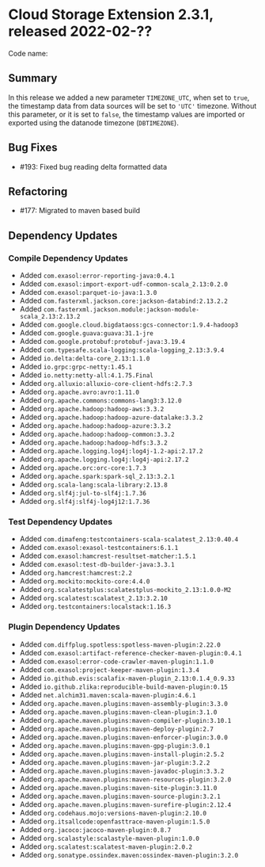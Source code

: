 # Cloud Storage Extension 2.3.1, released 2022-02-??

Code name:

## Summary

In this release we added a new parameter `TIMEZONE_UTC`, when set to `true`, the timestamp data from data sources will be set to `'UTC'` timezone. Without this parameter, or it is set to `false`, the timestamp values are imported or exported using the datanode timezone (`DBTIMEZONE`).

## Bug Fixes

* #193: Fixed bug reading delta formatted data

## Refactoring

* #177: Migrated to maven based build

## Dependency Updates

### Compile Dependency Updates

* Added `com.exasol:error-reporting-java:0.4.1`
* Added `com.exasol:import-export-udf-common-scala_2.13:0.2.0`
* Added `com.exasol:parquet-io-java:1.3.0`
* Added `com.fasterxml.jackson.core:jackson-databind:2.13.2.2`
* Added `com.fasterxml.jackson.module:jackson-module-scala_2.13:2.13.2`
* Added `com.google.cloud.bigdataoss:gcs-connector:1.9.4-hadoop3`
* Added `com.google.guava:guava:31.1-jre`
* Added `com.google.protobuf:protobuf-java:3.19.4`
* Added `com.typesafe.scala-logging:scala-logging_2.13:3.9.4`
* Added `io.delta:delta-core_2.13:1.1.0`
* Added `io.grpc:grpc-netty:1.45.1`
* Added `io.netty:netty-all:4.1.75.Final`
* Added `org.alluxio:alluxio-core-client-hdfs:2.7.3`
* Added `org.apache.avro:avro:1.11.0`
* Added `org.apache.commons:commons-lang3:3.12.0`
* Added `org.apache.hadoop:hadoop-aws:3.3.2`
* Added `org.apache.hadoop:hadoop-azure-datalake:3.3.2`
* Added `org.apache.hadoop:hadoop-azure:3.3.2`
* Added `org.apache.hadoop:hadoop-common:3.3.2`
* Added `org.apache.hadoop:hadoop-hdfs:3.3.2`
* Added `org.apache.logging.log4j:log4j-1.2-api:2.17.2`
* Added `org.apache.logging.log4j:log4j-api:2.17.2`
* Added `org.apache.orc:orc-core:1.7.3`
* Added `org.apache.spark:spark-sql_2.13:3.2.1`
* Added `org.scala-lang:scala-library:2.13.8`
* Added `org.slf4j:jul-to-slf4j:1.7.36`
* Added `org.slf4j:slf4j-log4j12:1.7.36`

### Test Dependency Updates

* Added `com.dimafeng:testcontainers-scala-scalatest_2.13:0.40.4`
* Added `com.exasol:exasol-testcontainers:6.1.1`
* Added `com.exasol:hamcrest-resultset-matcher:1.5.1`
* Added `com.exasol:test-db-builder-java:3.3.1`
* Added `org.hamcrest:hamcrest:2.2`
* Added `org.mockito:mockito-core:4.4.0`
* Added `org.scalatestplus:scalatestplus-mockito_2.13:1.0.0-M2`
* Added `org.scalatest:scalatest_2.13:3.2.10`
* Added `org.testcontainers:localstack:1.16.3`

### Plugin Dependency Updates

* Added `com.diffplug.spotless:spotless-maven-plugin:2.22.0`
* Added `com.exasol:artifact-reference-checker-maven-plugin:0.4.1`
* Added `com.exasol:error-code-crawler-maven-plugin:1.1.0`
* Added `com.exasol:project-keeper-maven-plugin:1.3.4`
* Added `io.github.evis:scalafix-maven-plugin_2.13:0.1.4_0.9.33`
* Added `io.github.zlika:reproducible-build-maven-plugin:0.15`
* Added `net.alchim31.maven:scala-maven-plugin:4.6.1`
* Added `org.apache.maven.plugins:maven-assembly-plugin:3.3.0`
* Added `org.apache.maven.plugins:maven-clean-plugin:3.1.0`
* Added `org.apache.maven.plugins:maven-compiler-plugin:3.10.1`
* Added `org.apache.maven.plugins:maven-deploy-plugin:2.7`
* Added `org.apache.maven.plugins:maven-enforcer-plugin:3.0.0`
* Added `org.apache.maven.plugins:maven-gpg-plugin:3.0.1`
* Added `org.apache.maven.plugins:maven-install-plugin:2.5.2`
* Added `org.apache.maven.plugins:maven-jar-plugin:3.2.2`
* Added `org.apache.maven.plugins:maven-javadoc-plugin:3.3.2`
* Added `org.apache.maven.plugins:maven-resources-plugin:3.2.0`
* Added `org.apache.maven.plugins:maven-site-plugin:3.11.0`
* Added `org.apache.maven.plugins:maven-source-plugin:3.2.1`
* Added `org.apache.maven.plugins:maven-surefire-plugin:2.12.4`
* Added `org.codehaus.mojo:versions-maven-plugin:2.10.0`
* Added `org.itsallcode:openfasttrace-maven-plugin:1.5.0`
* Added `org.jacoco:jacoco-maven-plugin:0.8.7`
* Added `org.scalastyle:scalastyle-maven-plugin:1.0.0`
* Added `org.scalatest:scalatest-maven-plugin:2.0.2`
* Added `org.sonatype.ossindex.maven:ossindex-maven-plugin:3.2.0`
